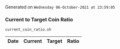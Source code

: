 Generated on `Wednesday 06-October-2021 at 23:59:05`

### Current to Target Coin Ratio
`current_coin_ratio.sh`

Date|Current|Target|Ratio
---|---|---|---
